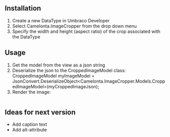 ﻿## Installation

1. Create a new DataType in Umbraco Developer
2. Select Camelonta.ImageCropper from the drop down menu
3. Specify the width and height (aspect ratio) of the crop associated with the DataType

## Usage

1. Get the model from the view as a json string
2. Deserialize the json to the CroppedImageModel class:
CroppedImageModel myImageModel = JsonConvert.DeserializeObject<Camelonta.ImageCropper.Models.CroppedImageModel>(myCroppedImageJson);
3. Render the image:
<img src="@Camelonta.ImageCropper.Classes.Utilities.CroppedImageSource(myImageModel)" alt="" />

## Ideas for next version

* Add caption text
* Add alt-attribute